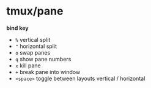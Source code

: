 # tmux/pane

**bind key**

- `%`   vertical split
- `"`   horizontal split
- `o`   swap panes
- `q`   show pane numbers
- `x`   kill pane
- `+`   break pane into window
- `<space>` toggle between layouts vertical / horizontal
